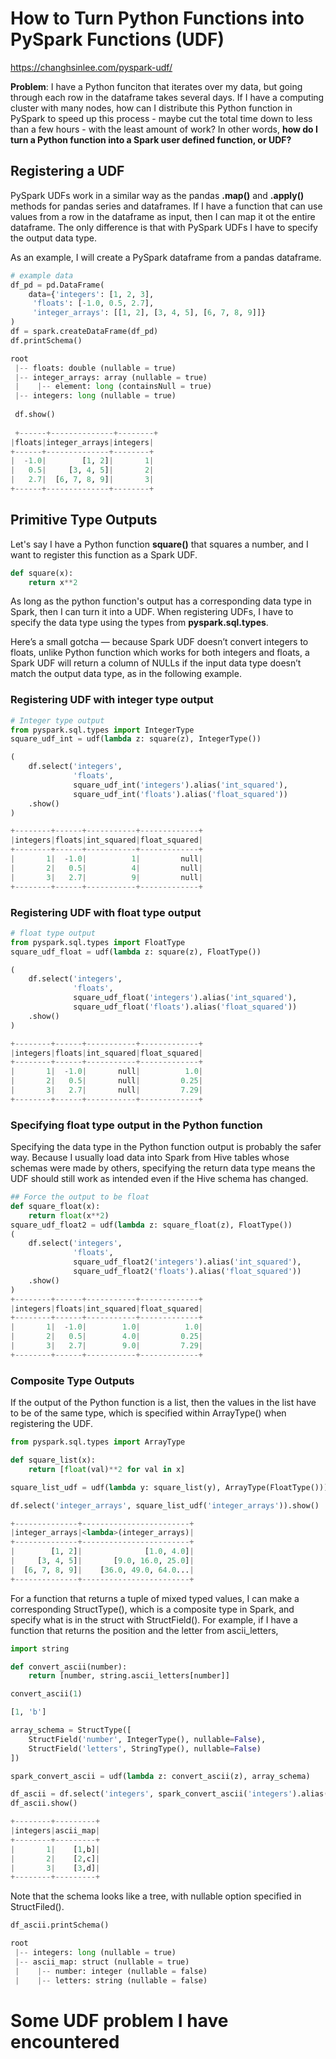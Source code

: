 # How to Turn Python Functions into PySpark Functions (UDF)
https://changhsinlee.com/pyspark-udf/

**Problem**: I have a Python funciton that iterates over my data, but going through each row in the dataframe takes several days. If I have a computing cluster with many nodes, how can I distribute this Python function in PySpark to speed up this process - maybe cut the total time down to less than a few hours - with the least amount of work? In other words, **how do I turn a Python function into a Spark user defined function, or UDF?**

## Registering a UDF
PySpark UDFs work in a similar way as the pandas **.map()** and **.apply()** methods for pandas series and dataframes. If I have a function that can use values from a row in the dataframe as input, then I can map it ot the entire dataframe. The only difference is that with PySpark UDFs I have to specify the output data type.

As an example, I will create a PySpark dataframe from a pandas dataframe.
```python
# example data
df_pd = pd.DataFrame(
    data={'integers': [1, 2, 3],
     'floats': [-1.0, 0.5, 2.7],
     'integer_arrays': [[1, 2], [3, 4, 5], [6, 7, 8, 9]]}
)
df = spark.createDataFrame(df_pd)
df.printSchema()

root
 |-- floats: double (nullable = true)
 |-- integer_arrays: array (nullable = true)
 |    |-- element: long (containsNull = true)
 |-- integers: long (nullable = true)
 
 df.show()
 
 +------+--------------+--------+
|floats|integer_arrays|integers|
+------+--------------+--------+
|  -1.0|        [1, 2]|       1|
|   0.5|     [3, 4, 5]|       2|
|   2.7|  [6, 7, 8, 9]|       3|
+------+--------------+--------+
```

## Primitive Type Outputs
Let's say I have a Python function **square()** that squares a number, and I want to register this function as a Spark UDF.
```python
def square(x):
    return x**2
```
As long as the python function's output has a corresponding data type in Spark, then I can turn it into a UDF. When registering UDFs, I have to specify the data type using the types from **pyspark.sql.types**.

Here’s a small gotcha — because Spark UDF doesn’t convert integers to floats, unlike Python function which works for both integers and floats, a Spark UDF will return a column of NULLs if the input data type doesn’t match the output data type, as in the following example.

### Registering UDF with integer type output
```python
# Integer type output
from pyspark.sql.types import IntegerType
square_udf_int = udf(lambda z: square(z), IntegerType())

(
    df.select('integers',
              'floats',
              square_udf_int('integers').alias('int_squared'),
              square_udf_int('floats').alias('float_squared'))
    .show()
)

+--------+------+-----------+-------------+
|integers|floats|int_squared|float_squared|
+--------+------+-----------+-------------+
|       1|  -1.0|          1|         null|
|       2|   0.5|          4|         null|
|       3|   2.7|          9|         null|
+--------+------+-----------+-------------+
```

### Registering UDF with float type output
```python
# float type output
from pyspark.sql.types import FloatType
square_udf_float = udf(lambda z: square(z), FloatType())

(
    df.select('integers',
              'floats',
              square_udf_float('integers').alias('int_squared'),
              square_udf_float('floats').alias('float_squared'))
    .show()
)

+--------+------+-----------+-------------+
|integers|floats|int_squared|float_squared|
+--------+------+-----------+-------------+
|       1|  -1.0|       null|          1.0|
|       2|   0.5|       null|         0.25|
|       3|   2.7|       null|         7.29|
+--------+------+-----------+-------------+
```

### Specifying float type output in the Python function

Specifying the data type in the Python function output is probably the safer way. Because I usually load data into Spark from Hive tables whose schemas were made by others, specifying the return data type means the UDF should still work as intended even if the Hive schema has changed.

```python
## Force the output to be float
def square_float(x):
    return float(x**2)
square_udf_float2 = udf(lambda z: square_float(z), FloatType())
(
    df.select('integers',
              'floats',
              square_udf_float2('integers').alias('int_squared'),
              square_udf_float2('floats').alias('float_squared'))
    .show()
)
+--------+------+-----------+-------------+
|integers|floats|int_squared|float_squared|
+--------+------+-----------+-------------+
|       1|  -1.0|        1.0|          1.0|
|       2|   0.5|        4.0|         0.25|
|       3|   2.7|        9.0|         7.29|
+--------+------+-----------+-------------+
```

### Composite Type Outputs
If the output of the Python function is a list, then the values in the list have to be of the same type, which is specified within ArrayType() when registering the UDF.
```python
from pyspark.sql.types import ArrayType

def square_list(x):
    return [float(val)**2 for val in x]

square_list_udf = udf(lambda y: square_list(y), ArrayType(FloatType()))

df.select('integer_arrays', square_list_udf('integer_arrays')).show()

+--------------+------------------------+
|integer_arrays|<lambda>(integer_arrays)|
+--------------+------------------------+
|        [1, 2]|              [1.0, 4.0]|
|     [3, 4, 5]|       [9.0, 16.0, 25.0]|
|  [6, 7, 8, 9]|    [36.0, 49.0, 64.0...|
+--------------+------------------------+
```
For a function that returns a tuple of mixed typed values, I can make a corresponding StructType(), which is a composite type in Spark, and specify what is in the struct with StructField(). For example, if I have a function that returns the position and the letter from ascii_letters,

```python
import string

def convert_ascii(number):
    return [number, string.ascii_letters[number]]

convert_ascii(1)

[1, 'b']

array_schema = StructType([
    StructField('number', IntegerType(), nullable=False),
    StructField('letters', StringType(), nullable=False)
])

spark_convert_ascii = udf(lambda z: convert_ascii(z), array_schema)

df_ascii = df.select('integers', spark_convert_ascii('integers').alias('ascii_map'))
df_ascii.show()

+--------+---------+
|integers|ascii_map|
+--------+---------+
|       1|    [1,b]|
|       2|    [2,c]|
|       3|    [3,d]|
+--------+---------+
```

Note that the schema looks like a tree, with nullable option specified in StructFiled().
```python
df_ascii.printSchema()

root
 |-- integers: long (nullable = true)
 |-- ascii_map: struct (nullable = true)
 |    |-- number: integer (nullable = false)
 |    |-- letters: string (nullable = false)
```

# Some UDF problem I have encountered
